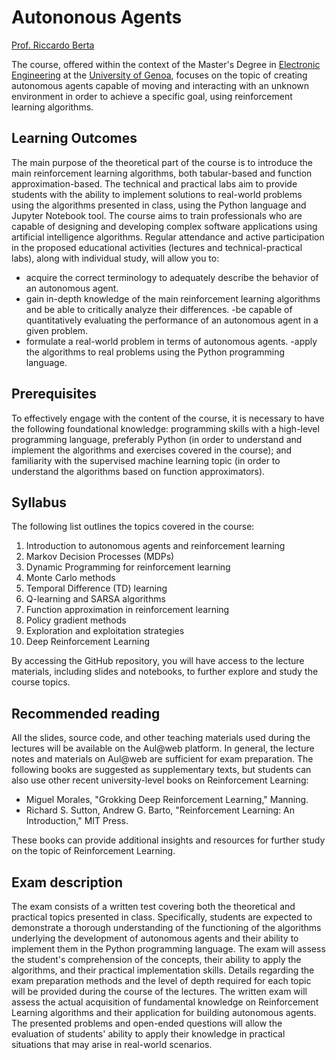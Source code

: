 # Autononous Agents

[Prof. Riccardo Berta](https://about.me/riccardo.berta)

The course, offered within the context of the Master's Degree in [Electronic Engineering](https://corsi.unige.it/en/corsi/8732) at the [University of Genoa](https://unige.it/), focuses on the topic of creating autonomous agents capable of moving and interacting with an unknown environment in order to achieve a specific goal, using reinforcement learning algorithms.

## Learning Outcomes

The main purpose of the theoretical part of the course is to introduce the main reinforcement learning algorithms, both tabular-based and function approximation-based. The technical and practical labs aim to provide students with the ability to implement solutions to real-world problems using the algorithms presented in class, using the Python language and Jupyter Notebook tool. The course aims to train professionals who are capable of designing and developing complex software applications using artificial intelligence algorithms.
Regular attendance and active participation in the proposed educational activities (lectures and technical-practical labs), along with individual study, will allow you to:

- acquire the correct terminology to adequately describe the behavior of an autonomous agent.
- gain in-depth knowledge of the main reinforcement learning algorithms and be able to critically analyze their differences.
-be capable of quantitatively evaluating the performance of an autonomous agent in a given problem.
- formulate a real-world problem in terms of autonomous agents.
-apply the algorithms to real problems using the Python programming language.

## Prerequisites

To effectively engage with the content of the course, it is necessary to have the following foundational knowledge: programming skills with a high-level programming language, preferably Python (in order to understand and implement the algorithms and exercises covered in the course); and familiarity with the supervised machine learning topic (in order to understand the algorithms based on function approximators).

## Syllabus

The following list outlines the topics covered in the course:

1. Introduction to autonomous agents and reinforcement learning
2. Markov Decision Processes (MDPs)
3. Dynamic Programming for reinforcement learning
4. Monte Carlo methods
5. Temporal Difference (TD) learning
6. Q-learning and SARSA algorithms
7. Function approximation in reinforcement learning
8. Policy gradient methods
9. Exploration and exploitation strategies
10. Deep Reinforcement Learning

By accessing the GitHub repository, you will have access to the lecture materials, including slides and notebooks, to further explore and study the course topics.

## Recommended reading

All the slides, source code, and other teaching materials used during the lectures will be available on the Aul@web platform. In general, the lecture notes and materials on Aul@web are sufficient for exam preparation. The following books are suggested as supplementary texts, but students can also use other recent university-level books on Reinforcement Learning:

- Miguel Morales, "Grokking Deep Reinforcement Learning," Manning.
- Richard S. Sutton, Andrew G. Barto, "Reinforcement Learning: An Introduction," MIT Press.

These books can provide additional insights and resources for further study on the topic of Reinforcement Learning.

## Exam description

The exam consists of a written test covering both the theoretical and practical topics presented in class. Specifically, students are expected to demonstrate a thorough understanding of the functioning of the algorithms underlying the development of autonomous agents and their ability to implement them in the Python programming language. The exam will assess the student's comprehension of the concepts, their ability to apply the algorithms, and their practical implementation skills. Details regarding the exam preparation methods and the level of depth required for each topic will be provided during the course of the lectures. The written exam will assess the actual acquisition of fundamental knowledge on Reinforcement Learning algorithms and their application for building autonomous agents. The presented problems and open-ended questions will allow the evaluation of students' ability to apply their knowledge in practical situations that may arise in real-world scenarios.